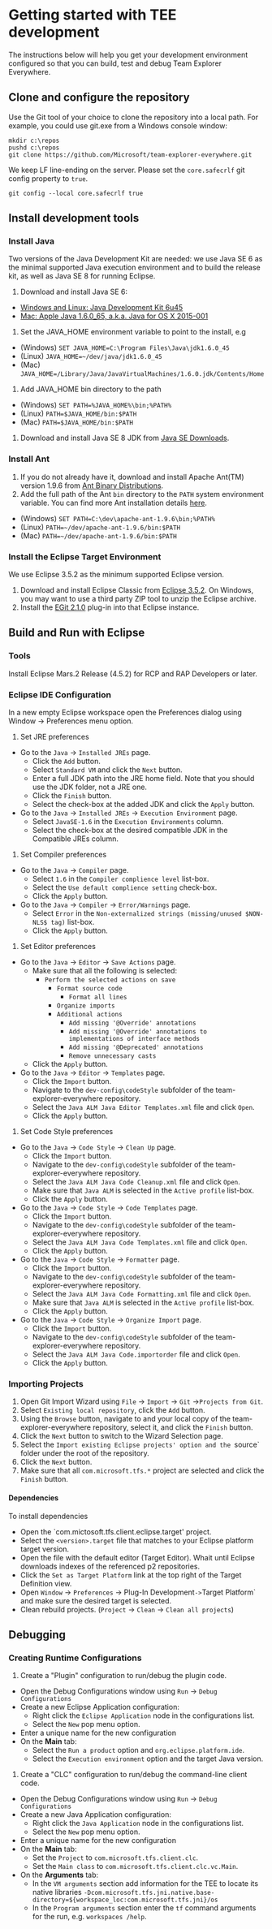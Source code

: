 # Getting started with TEE development
The instructions below will help you get your development environment configured so that you can build, test and debug Team Explorer Everywhere.

## Clone and configure the repository
Use the Git tool of your choice to clone the repository into a local path.
For example, you could use git.exe from a Windows console window:
```
mkdir c:\repos
pushd c:\repos
git clone https://github.com/Microsoft/team-explorer-everywhere.git
```

We keep LF line-ending on the server. Please set the `core.safecrlf` git config property to `true`.
```
git config --local core.safecrlf true
```

## Install development tools

### Install Java

Two versions of the Java Development Kit are needed: we use Java SE 6 as the minimal supported Java execution environment and to build the release kit, as well as Java SE 8 for running Eclipse.

1. Download and install Java SE 6:
  * [Windows and Linux: Java Development Kit 6u45](http://www.oracle.com/technetwork/java/javase/downloads/java-archive-downloads-javase6-419409.html#jdk-6u45-oth-JPR)
  * [Mac: Apple Java 1.6.0_65, a.k.a. Java for OS X 2015-001](https://support.apple.com/kb/DL1572?locale=en_US)
1. Set the JAVA_HOME environment variable to point to the install, e.g
 * (Windows) `SET JAVA_HOME=C:\Program Files\Java\jdk1.6.0_45`
 * (Linux) `JAVA_HOME=~/dev/java/jdk1.6.0_45`
 * (Mac) `JAVA_HOME=/Library/Java/JavaVirtualMachines/1.6.0.jdk/Contents/Home`
1. Add JAVA_HOME bin directory to the path
 * (Windows) `SET PATH=%JAVA_HOME%\bin;%PATH%`
 * (Linux) `PATH=$JAVA_HOME/bin:$PATH`
 * (Mac) `PATH=$JAVA_HOME/bin:$PATH`
1. Download and install Java SE 8 JDK from [Java SE Downloads](http://www.oracle.com/technetwork/java/javase/downloads/index.html).

### Install Ant
1. If you do not already have it, download and install Apache Ant(TM) version 1.9.6 from [Ant Binary Distributions](http://ant.apache.org/bindownload.cgi).
1. Add the full path of the Ant `bin` directory to the `PATH` system environment variable. You can find more Ant installation details [here](http://ant.apache.org/manual/install.html#installing).
 * (Windows) `SET PATH=C:\dev\apache-ant-1.9.6\bin;%PATH%`
 * (Linux) `PATH=~/dev/apache-ant-1.9.6/bin:$PATH`
 * (Mac) `PATH=~/dev/apache-ant-1.9.6/bin:$PATH`

### Install the Eclipse Target Environment
We use Eclipse 3.5.2 as the minimum supported Eclipse version.
1. Download and install Eclipse Classic from [Eclipse 3.5.2](http://www.eclipse.org/downloads/packages/release/galileo/sr2). On Windows, you may want to use a third party ZIP tool to unzip the Eclipse archive.
1. Install the [EGit 2.1.0](http://archive.eclipse.org/egit/updates-2.1) plug-in into that Eclipse instance.

## Build and Run with Eclipse
### Tools
Install Eclipse Mars.2 Release (4.5.2) for RCP and RAP Developers or later.

### Eclipse IDE Configuration
In a new empty Eclipse workspace open the Preferences dialog using Window -> Preferences menu option.

1. Set JRE preferences
  * Go to the `Java` -> `Installed JREs` page.
    - Click the `Add` button.
    - Select `Standard VM` and click the `Next` button.
    - Enter a full JDK path into the JRE home field. Note that you should use the JDK folder, not a JRE one.
    - Click the `Finish` button.
    - Select the check-box at the added JDK and click the `Apply` button.
  * Go to the `Java` -> `Installed JREs` -> `Execution Environment` page.
    - Select `JavaSE-1.6` in the `Execution Environments` column.
    - Select the check-box at the desired compatible JDK in the Compatible JREs column.

1. Set Compiler preferences
  * Go to the `Java` -> `Compiler` page.
    - Select `1.6` in the `Compiler complience level` list-box.
    - Select the `Use default complience setting` check-box.
    - Click the `Apply` button.
  * Go to the `Java` -> `Compiler` -> `Error/Warnings` page.
    - Select `Error` in the `Non-externalized strings (missing/unused $NON-NLS$ tag)` list-box.
    - Click the `Apply` button.

1. Set Editor preferences
  * Go to the `Java` -> `Editor` -> `Save Actions` page.
    - Make sure that all the following is selected:
      - `Perform the selected actions on save`
        - `Format source code`
          - `Format all lines`
        - `Organize imports`
        - `Additional actions`
          - `Add missing '@Override' annotations`
          - `Add missing '@Override' annotations to implementations of interface methods`
          - `Add missing '@Deprecated' annotations`
          - `Remove unnecessary casts`
    - Click the `Apply` button.
  * Go to the `Java` -> `Editor` -> `Templates` page.
    - Click the `Import` button.
    - Navigate to the `dev-config\codeStyle` subfolder of the team-explorer-everywhere repository.
    - Select the `Java ALM Java Editor Templates.xml` file and click `Open`.
    - Click the `Apply` button.

1. Set Code Style preferences
  * Go to the `Java` -> `Code Style` -> `Clean Up` page.
    - Click the `Import` button.
    - Navigate to the `dev-config\codeStyle` subfolder of the team-explorer-everywhere repository.
    - Select the `Java ALM Java Code Cleanup.xml` file and click `Open`.
    - Make sure that `Java ALM` is selected in the `Active profile` list-box.
    - Click the `Apply` button.
  * Go to the `Java` -> `Code Style` -> `Code Templates` page.
    - Click the `Import` button.
    - Navigate to the `dev-config\codeStyle` subfolder of the team-explorer-everywhere repository.
    - Select the `Java ALM Java Code Templates.xml` file and click `Open`.
    - Click the `Apply` button.
  * Go to the `Java` -> `Code Style` -> `Formatter` page.
    - Click the `Import` button.
    - Navigate to the `dev-config\codeStyle` subfolder of the team-explorer-everywhere repository.
    - Select the `Java ALM Java Code Formatting.xml` file and click `Open`.
    - Make sure that `Java ALM` is selected in the `Active profile` list-box.
    - Click the `Apply` button.
  * Go to the `Java` -> `Code Style` -> `Organize Import` page.
    - Click the `Import` button.
    - Navigate to the `dev-config\codeStyle` subfolder of the team-explorer-everywhere repository.
    - Select the `Java ALM Java Code.importorder` file and click `Open`.
    - Click the `Apply` button.

### Importing Projects

1. Open Git Import Wizard using `File` -> `Import` -> `Git` ->`Projects from Git`.
1. Select `Existing local repository`, click the `Add` button.
1. Using the `Browse` button, navigate to  and your local copy of the team-explorer-everywhere repository, select it, and click the `Finish` button.
1. Click the `Next` button to switch to the Wizard Selection page.
1. Select the `Import existing Eclipse projects' option and the `source` folder under the root of the repository.
1. Click the `Next` button.
1. Make sure that all `com.microsoft.tfs.*` project are selected and click the `Finish` button.

#### Dependencies

To install dependencies
* Open the `com.mictosoft.tfs.client.eclipse.target' project.
* Select the `<version>.target` file that matches to your Eclipse platform target version.
* Open the file with the default editor (Target Editor).
Whait until Eclipse downloads indexes of the referenced p2 repositories.
* Click the `Set as Target Platform` link at the top right of the Target Definition view.
* Open `Window` -> `Preferences` -> Plug-In Development` -> `Target Platform` and
make sure the desired target is selected.
* Clean rebuild projects. (`Project` -> `Clean` -> `Clean all projects`)

## Debugging
### Creating Runtime Configurations
1. Create a "Plugin" configuration to run/debug the plugin code.
  * Open the Debug Configurations window using `Run` -> `Debug Configurations`
  * Create a new Eclipse Application configuration:
    * Right click the `Eclipse Application` node in the configurations list.
    * Select the `New` pop menu option.
  * Enter a unique name for the new configuration 
  * On the **Main** tab:
    * Select the `Run a product` option and `org.eclipse.platform.ide`.
    * Select the `Execution environment` option and the target Java version.
1. Create a "CLC" configuration to run/debug the command-line client code.
  * Open the Debug Configurations window using `Run` -> `Debug Configurations`
  * Create a new Java Application configuration:
    * Right click the `Java Application` node in the configurations list.
    * Select the `New` pop menu option.
  * Enter a unique name for the new configuration 
  * On the **Main** tab:
    * Set the `Project` to `com.microsoft.tfs.client.clc`.
    * Set the `Main class` to `com.microsoft.tfs.client.clc.vc.Main`.
  * On the **Arguments** tab:
    * In the `VM arguments` section add information for the TEE to locate its native libraries 
      `-Dcom.microsoft.tfs.jni.native.base-directory=${workspace_loc:com.microsoft.tfs.jni}/os`
    * In the `Program arguments` section enter the `tf` command arguments for the run, e.g. `workspaces /help`.
